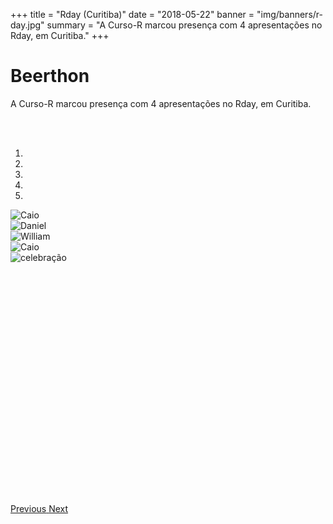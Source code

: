 +++
title = "Rday (Curitiba)"
date = "2018-05-22"
banner = "img/banners/r-day.jpg"
summary = "A Curso-R marcou presença com 4 apresentações no Rday, em Curitiba."
+++

# Beerthon

A Curso-R marcou presença com 4 apresentações no Rday, em Curitiba.

<br>
<br>

<div id="myCarousel" class="carousel slide" data-ride="carousel">
  <!-- Indicators -->
  <ol class="carousel-indicators">
    <li data-target="#myCarousel" data-slide-to="0" class="active"></li>
    <li data-target="#myCarousel" data-slide-to="1"></li>
    <li data-target="#myCarousel" data-slide-to="2"></li>
    <li data-target="#myCarousel" data-slide-to="3"></li>
    <li data-target="#myCarousel" data-slide-to="4"></li>
  </ol>

  <!-- Wrapper for slides -->
  <div class="carousel-inner" style=" width:100%; height: 470px !important;">
  <div class="item active">
  <img src="rday1.jpg" alt="Caio">
  </div>
  <div class="item">
  <img src="rday2.jpg" alt="Daniel">
  </div>
  <div class="item">
  <img src="rday3.jpg" alt="William">
  </div>
  <div class="item">
  <img src="rday4.jpg" alt="Caio">
  </div>
  <div class="item">
  <img src="rday5.jpg" alt="celebração">
  </div>
  </div>

  <!-- Left and right controls -->
  <a class="left carousel-control" href="#myCarousel" data-slide="prev">
    <span class="glyphicon glyphicon-chevron-left"></span>
    <span class="sr-only">Previous</span>
  </a>
  <a class="right carousel-control" href="#myCarousel" data-slide="next">
    <span class="glyphicon glyphicon-chevron-right"></span>
    <span class="sr-only">Next</span>
  </a>
</div>

